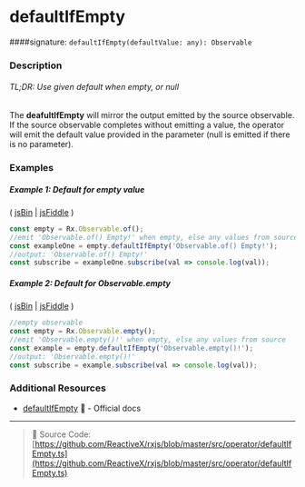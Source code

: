 # defaultIfEmpty
####signature: `defaultIfEmpty(defaultValue: any): Observable`

### Description

###### TL;DR: Use given default when empty, or null

The **deafultIfEmpty** will mirror the output emitted by the source observable.  If the source observable completes without emitting a value, the operator will emit the default value provided in the parameter (null is emitted if there is no parameter).

### Examples

##### Example 1: Default for empty value

( [jsBin](http://jsbin.com/yawumoqatu/1/edit?js,console) | [jsFiddle](https://jsfiddle.net/btroncone/8ex96cov/) )

```js
const empty = Rx.Observable.of();
//emit 'Observable.of() Empty!' when empty, else any values from source
const exampleOne = empty.defaultIfEmpty('Observable.of() Empty!');
//output: 'Observable.of() Empty!'
const subscribe = exampleOne.subscribe(val => console.log(val));
```

##### Example 2: Default for Observable.empty

( [jsBin](http://jsbin.com/kojafuvesu/1/edit?js,console) | [jsFiddle](https://jsfiddle.net/btroncone/3edw828p/) )

```js
//empty observable
const empty = Rx.Observable.empty();
//emit 'Observable.empty()!' when empty, else any values from source
const example = empty.defaultIfEmpty('Observable.empty()!');
//output: 'Observable.empty()!'
const subscribe = example.subscribe(val => console.log(val));
```


### Additional Resources
* [defaultIfEmpty](http://reactivex.io/rxjs/class/es6/Observable.js~Observable.html#instance-method-defaultIfEmpty) :newspaper: - Official docs

---
> :file_folder: Source Code:  [https://github.com/ReactiveX/rxjs/blob/master/src/operator/defaultIfEmpty.ts](https://github.com/ReactiveX/rxjs/blob/master/src/operator/defaultIfEmpty.ts)
